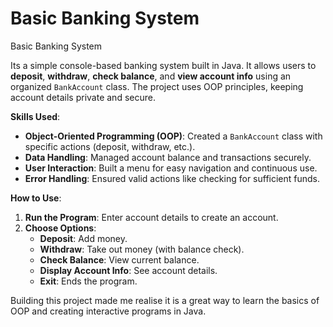 <h1>Basic Banking System</h1>

<p>
Basic Banking System

Its a simple console-based banking system built in Java. It allows users to **deposit**, **withdraw**, **check balance**, and **view account info** using an organized `BankAccount` class. The project uses OOP principles, keeping account details private and secure.

**Skills Used**:  
- **Object-Oriented Programming (OOP)**: Created a `BankAccount` class with specific actions (deposit, withdraw, etc.).
- **Data Handling**: Managed account balance and transactions securely.
- **User Interaction**: Built a menu for easy navigation and continuous use.
- **Error Handling**: Ensured valid actions like checking for sufficient funds.

**How to Use**:
1. **Run the Program**: Enter account details to create an account.
2. **Choose Options**:
   - **Deposit**: Add money.
   - **Withdraw**: Take out money (with balance check).
   - **Check Balance**: View current balance.
   - **Display Account Info**: See account details.
   - **Exit**: Ends the program.

Building this project made me realise it is a great way to learn the basics of OOP and creating interactive programs in Java.
</p>
